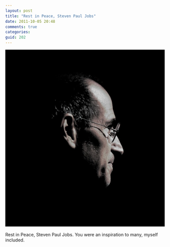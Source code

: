 ```yaml
---
layout: post
title: "Rest in Peace, Steven Paul Jobs"
date: 2011-10-05 20:48
comments: true
categories:
guid: 202
---
```

<a href="/images/posts/Steve_Jobs.jpg">![Steve Jobs](/images/posts/Steve_Jobs.jpg)</a>

Rest in Peace, Steven Paul Jobs. You were an inspiration to many, myself included.